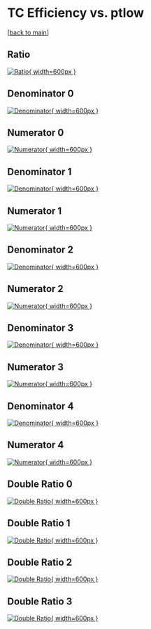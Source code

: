 # TC Efficiency vs. ptlow

[[back to main](./)]



## Ratio

[![Ratio](../mtv/var/TC_loweta_11_-1_eff_ptlow.png){ width=600px }](../mtv/var/TC_loweta_11_-1_eff_ptlow.pdf)

## Denominator 0

[![Denominator](../mtv/den/TC_loweta_11_-1_eff_ptlow_den0.png){ width=600px }](../mtv/den/TC_loweta_11_-1_eff_ptlow_den0.pdf)

## Numerator 0

[![Numerator](../mtv/num/TC_loweta_11_-1_eff_ptlow_num0.png){ width=600px }](../mtv/num/TC_loweta_11_-1_eff_ptlow_num0.pdf)

## Denominator 1

[![Denominator](../mtv/den/TC_loweta_11_-1_eff_ptlow_den1.png){ width=600px }](../mtv/den/TC_loweta_11_-1_eff_ptlow_den1.pdf)

## Numerator 1

[![Numerator](../mtv/num/TC_loweta_11_-1_eff_ptlow_num1.png){ width=600px }](../mtv/num/TC_loweta_11_-1_eff_ptlow_num1.pdf)

## Denominator 2

[![Denominator](../mtv/den/TC_loweta_11_-1_eff_ptlow_den2.png){ width=600px }](../mtv/den/TC_loweta_11_-1_eff_ptlow_den2.pdf)

## Numerator 2

[![Numerator](../mtv/num/TC_loweta_11_-1_eff_ptlow_num2.png){ width=600px }](../mtv/num/TC_loweta_11_-1_eff_ptlow_num2.pdf)

## Denominator 3

[![Denominator](../mtv/den/TC_loweta_11_-1_eff_ptlow_den3.png){ width=600px }](../mtv/den/TC_loweta_11_-1_eff_ptlow_den3.pdf)

## Numerator 3

[![Numerator](../mtv/num/TC_loweta_11_-1_eff_ptlow_num3.png){ width=600px }](../mtv/num/TC_loweta_11_-1_eff_ptlow_num3.pdf)

## Denominator 4

[![Denominator](../mtv/den/TC_loweta_11_-1_eff_ptlow_den4.png){ width=600px }](../mtv/den/TC_loweta_11_-1_eff_ptlow_den4.pdf)

## Numerator 4

[![Numerator](../mtv/num/TC_loweta_11_-1_eff_ptlow_num4.png){ width=600px }](../mtv/num/TC_loweta_11_-1_eff_ptlow_num4.pdf)

## Double Ratio 0

[![Double Ratio](../mtv/ratio/TC_loweta_11_-1_eff_ptlow_ratio0.png){ width=600px }](../mtv/ratio/TC_loweta_11_-1_eff_ptlow_ratio0.pdf)

## Double Ratio 1

[![Double Ratio](../mtv/ratio/TC_loweta_11_-1_eff_ptlow_ratio1.png){ width=600px }](../mtv/ratio/TC_loweta_11_-1_eff_ptlow_ratio1.pdf)

## Double Ratio 2

[![Double Ratio](../mtv/ratio/TC_loweta_11_-1_eff_ptlow_ratio2.png){ width=600px }](../mtv/ratio/TC_loweta_11_-1_eff_ptlow_ratio2.pdf)

## Double Ratio 3

[![Double Ratio](../mtv/ratio/TC_loweta_11_-1_eff_ptlow_ratio3.png){ width=600px }](../mtv/ratio/TC_loweta_11_-1_eff_ptlow_ratio3.pdf)

